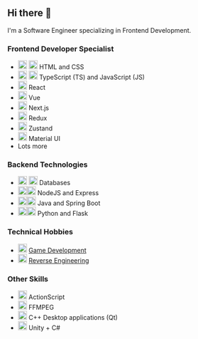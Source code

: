## Hi there 👋

I'm a Software Engineer specializing in Frontend Development.

### Frontend Developer Specialist
- <img src="https://skillicons.dev/icons?i=html" width="20" height="20" alt="HTML"/> <img src="https://skillicons.dev/icons?i=css" width="20" height="20" alt="CSS"/> HTML and CSS
- <img src="https://skillicons.dev/icons?i=ts" width="20" height="20" alt="TypeScript"/> <img src="https://skillicons.dev/icons?i=js" width="20" height="20" alt="Javacript"/> TypeScript (TS) and JavaScript (JS)
- <img src="https://skillicons.dev/icons?i=react" width="20" height="20" alt="React"/> React
- <img src="https://skillicons.dev/icons?i=vue" width="20" height="20" alt="Vue"/> Vue
- <img src="https://skillicons.dev/icons?i=nextjs" width="20" height="20" alt="Next.js"/> Next.js
- <img src="https://skillicons.dev/icons?i=redux" width="20" height="20" alt="Redux"/> Redux
- <img src="https://user-images.githubusercontent.com/958486/218346783-72be5ae3-b953-4dd7-b239-788a882fdad6.svg" width="20" height="20" alt="Zustand"/> Zustand
- <img src="https://skillicons.dev/icons?i=mui" width="20" height="20" alt="Mui"/> Material UI
- Lots more

### Backend Technologies
- <img src="https://skillicons.dev/icons?i=mysql" width="20" height="20" alt="MySQL"/> <img src="https://skillicons.dev/icons?i=mongodb" width="20" height="20" alt="MongoDB"/> Databases
- <img src="https://skillicons.dev/icons?i=nodejs" width="20" height="20" alt="NodeJS"/><img src="https://skillicons.dev/icons?i=express" width="20" height="20" alt="Express"/> NodeJS and Express
- <img src="https://skillicons.dev/icons?i=java" width="20" height="20" alt="Java"/><img src="https://skillicons.dev/icons?i=spring" width="20" height="20" alt="Spring Boot"/> Java and Spring Boot
- <img src="https://skillicons.dev/icons?i=python" width="20" height="20" alt="Python"/><img src="https://skillicons.dev/icons?i=flask" width="20" height="20" alt="Flask"/> Python and Flask

### Technical Hobbies
- <img src="https://github.com/Ebubekir-Tas/Ebubekir-Tas/assets/65694925/1d2f30dd-3dba-4acb-b377-60a02d792cbf" width="20" height="20" alt="Game"/> [Game Development](https://github.com/Ebubekir-Tas/stick-arena-reborn-v2)
- <img src="https://github.com/Ebubekir-Tas/Ebubekir-Tas/assets/65694925/e8761501-b334-44a9-a6e0-cc653bc6744d" width="20" height="20" alt="RE"/> [Reverse Engineering](https://github.com/Ebubekir-Tas/Flash-Modding-Guide)

### Other Skills
- <img src="https://github.com/Ebubekir-Tas/Ebubekir-Tas/assets/65694925/e0920ef5-7d8e-4209-a077-1ca9accabb55" width="20" height="20" alt="ActionScript"/> ActionScript
- <img src="https://github.com/Ebubekir-Tas/Ebubekir-Tas/assets/65694925/f7ca03c1-b5ff-47db-962a-e7f523bab1ec" width="20" height="20" alt="FFMPEG"/> FFMPEG
- <img src="https://github.com/Ebubekir-Tas/Ebubekir-Tas/assets/65694925/49ecaaa3-fa05-4823-bdf4-27462d20b6f0" width="20" height="20" alt="C++"/> C++ Desktop applications (Qt)
- <img src="https://github.com/Ebubekir-Tas/Ebubekir-Tas/assets/65694925/f65935de-fa2b-4f7e-a977-96674f991fbd" width="20" height="20" alt="C#"/> Unity + C#
